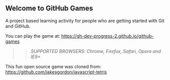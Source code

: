 ## Welcome to GitHub Games

A project based learning activity for people who are getting started with Git and GitHub.

You can play the game at: https://gh-dev-progress-2.github.io/github-games

>> _*SUPPORTED BROWSERS*: Chrome, Firefox, Safari, Opera and IE9+_

This fun open source game was cloned from: https://github.com/jakesgordon/javascript-tetris
